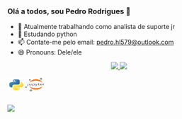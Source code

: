 ### Olá a todos, sou Pedro Rodrigues 👋


- 🔭 Atualmente trabalhando como analista de suporte jr
- 🌱 Estudando python
- 📫 Contate-me pelo email: pedro.hl579@outlook.com
- 😄 Pronouns: Dele/ele

<div align="center">
  <a href="https://github.com/pedrorodrigues000">
  <img height="180em" src="https://github-readme-stats.vercel.app/api?username=pedrorodrigues000&show_icons=true&theme=dracula&include_all_commits=true&count_private=true"/>
  <img height="180em" src="https://github-readme-stats.vercel.app/api/top-langs/?username=pedrorodrigues000&layout=compact&langs_count=7&theme=dracula"/>
</div>
 
  <div style="display: inline_block"><br>
   <img align="center" alt="Pedro-Python" height="30" width="40" src="https://raw.githubusercontent.com/devicons/devicon/master/icons/python/python-original.svg">
  <img align="center" alt="Pedro-Jupyter" height="30" width="40" src="https://raw.githubusercontent.com/devicons/devicon/master/icons/jupyter/jupyter-original-wordmark.svg">
</div>
  
  ##
  
<div>
  <a href="https://www.linkedin.com/in/pedro-henrique007" target="_blank"><img src="https://img.shields.io/badge/-LinkedIn-%230077B5?style=for-the-badge&logo=linkedin&logoColor=white" target="_blank"></a>
</div>
 
